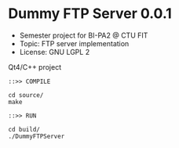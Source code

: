 # Dummy FTP Server 0.0.1

- Semester project for BI-PA2 @ CTU FIT
- Topic: FTP server implementation
- License: GNU LGPL 2

Qt4/C++ project

```
::>> COMPILE

cd source/
make

::>> RUN

cd build/
./DummyFTPServer
```
